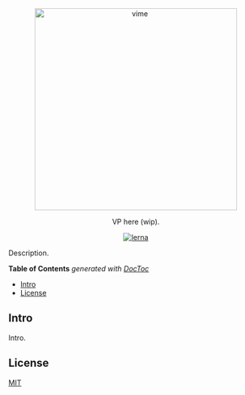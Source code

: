<div align="center">
  <a href="#">
    <img
      width="400"
      alt="vime"
      src="https://raw.githubusercontent.com/vime-js/vime/master/brand/vime-logo-dark.svg"
    />
  </a>

  <p>VP here (wip).</p>

[![lerna](https://img.shields.io/badge/maintained%20with-lerna-cc00ff.svg)](https://lerna.js.org/)

</div>

Description.

<!-- START doctoc generated TOC please keep comment here to allow auto update -->
<!-- DON'T EDIT THIS SECTION, INSTEAD RE-RUN doctoc TO UPDATE -->

**Table of Contents** _generated with [DocToc](https://github.com/thlorenz/doctoc)_

- [Intro](#intro)
- [License](#license)

<!-- END doctoc generated TOC please keep comment here to allow auto update -->

## Intro

Intro.

## License

[MIT](LICENSE)

<!-- prettier-ignore-start -->
[license]: https://github.com/vime-js/vime/blob/master/LICENSE
<!-- prettier-ignore-end -->
